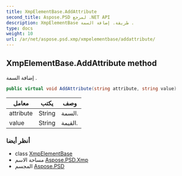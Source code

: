 ```yaml
---
title: XmpElementBase.AddAttribute
second_title: Aspose.PSD لمرجع .NET API
description: XmpElementBase طريقة. إضافة السمة .
type: docs
weight: 10
url: /ar/net/aspose.psd.xmp/xmpelementbase/addattribute/
---
```

## XmpElementBase.AddAttribute method

إضافة السمة .

```csharp
public virtual void AddAttribute(string attribute, string value)
```

| معامل | يكتب | وصف |
| --- | --- | --- |
| attribute | String | السمة. |
| value | String | القيمة. |

### أنظر أيضا

* class [XmpElementBase](../)
* مساحة الاسم [Aspose.PSD.Xmp](../../xmpelementbase/)
* المجسم [Aspose.PSD](../../../)



